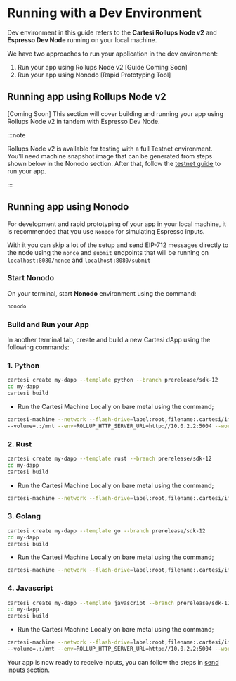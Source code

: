 # Running with a Dev Environment

Dev environment in this guide refers to the **Cartesi Rollups Node v2** and **Espresso Dev Node** running on your local machine.

We have two approaches to run your application in the dev environment:

1. Run your app using Rollups Node v2 [Guide Coming Soon]
2. Run your app using Nonodo [Rapid Prototyping Tool]



## Running app using Rollups Node v2
[Coming Soon] This section will cover building and running your app using Rollups Node v2 in tandem with Espresso Dev Node.

:::note

 Rollups Node v2 is available for testing with a full Testnet environment. You'll need machine snapshot image that can be generated from steps shown below in the Nonodo section. After that, follow the [testnet guide](./testnet.md) to run your app. 

:::

## Running app using Nonodo 

For development and rapid prototyping of your app in your local machine, it is recommended that you use `Nonodo` for simulating Espresso inputs.

With it you can skip a lot of the setup and send EIP-712 messages directly to the node using the `nonce` and `submit` endpoints that will be running on `localhost:8080/nonce` and `localhost:8080/submit`

### Start Nonodo
On your terminal, start **Nonodo** environment using the command:

```bash
nonodo
```

### Build and Run your App

In another terminal tab, create and build a new Cartesi dApp using the following commands:

### 1. **Python**

```bash
cartesi create my-dapp --template python --branch prerelease/sdk-12
cd my-dapp
cartesi build
```

- Run the Cartesi Machine Locally on bare metal using the command;

```bash
cartesi-machine --network --flash-drive=label:root,filename:.cartesi/image.ext2 \
--volume=.:/mnt --env=ROLLUP_HTTP_SERVER_URL=http://10.0.2.2:5004 --workdir=/mnt -- python dapp.py
```

### 2. **Rust**

```bash
cartesi create my-dapp --template rust --branch prerelease/sdk-12
cd my-dapp
cartesi build
```

- Run the Cartesi Machine Locally on bare metal using the command;

```bash
cartesi-machine --network --flash-drive=label:root,filename:.cartesi/image.ext2 --env=ROLLUP_HTTP_SERVER_URL=http://10.0.2.2:5004 -- /opt/cartesi/dapp/dapp
```

### 3. **Golang**

```bash
cartesi create my-dapp --template go --branch prerelease/sdk-12
cd my-dapp
cartesi build
```

- Run the Cartesi Machine Locally on bare metal using the command;

```bash
cartesi-machine --network --flash-drive=label:root,filename:.cartesi/image.ext2 --env=ROLLUP_HTTP_SERVER_URL=http://10.0.2.2:5004 -- /opt/cartesi/dapp/dapp
```

### 4. **Javascript**

```bash
cartesi create my-dapp --template javascript --branch prerelease/sdk-12
cd my-dapp
cartesi build
```

- Run the Cartesi Machine Locally on bare metal using the command;

```bash
cartesi-machine --network --flash-drive=label:root,filename:.cartesi/image.ext2 \
--volume=.:/mnt --env=ROLLUP_HTTP_SERVER_URL=http://10.0.2.2:5004 --workdir=/opt/cartesi/dapp -- node index
```

Your app is now ready to receive inputs, you can follow the steps in [send inputs](./interacting.md) section.